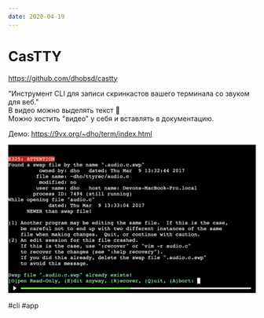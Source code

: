 ```yaml
---
date: 2020-04-19
---
```


# CasTTY

https://github.com/dhobsd/castty

"Инструмент CLI для записи скринкастов вашего терминала со звуком для веб."  
В видео можно выделять текст 🤯  
Можно хостить "видео" у себя и вставлять в документацию.

Демо: https://9vx.org/~dho/term/index.html

![CasTTY screenshot](castty.png "CasTTY screenshot")

#cli #app

